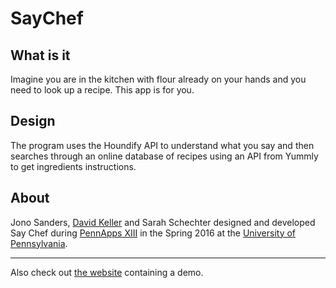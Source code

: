 # SayChef

## What is it

Imagine you are in the kitchen with flour already on your hands and you need to look up a recipe. This app is for you.

## Design

The program uses the Houndify API to understand what you say and then searches through an online database of recipes using an API from Yummly to get ingredients instructions.

## About

Jono Sanders, [David Keller](https://davidkeller.me) and Sarah Schechter designed and developed Say Chef during [PennApps XIII](http://pennapps.com) in the Spring 2016 at the [University of Pennsylvania](http://www.upenn.edu).

***

Also check out [the website](http://saychef.github.io/SayChef/) containing a demo.
